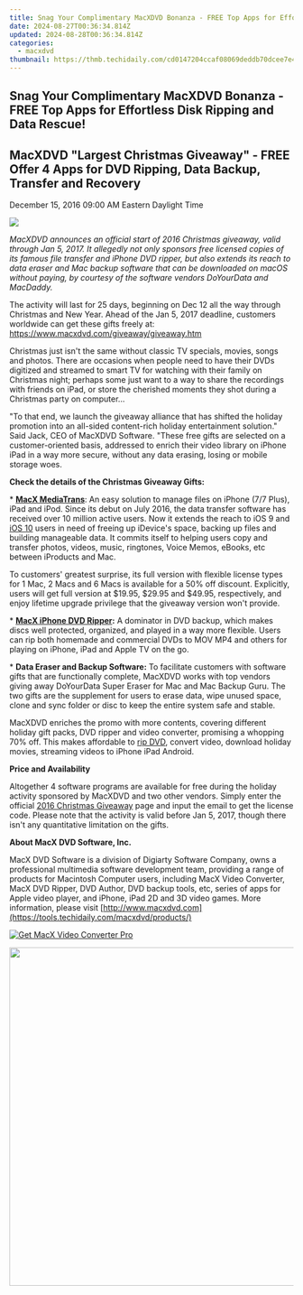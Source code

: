 ```yaml
---
title: Snag Your Complimentary MacXDVD Bonanza - FREE Top Apps for Effortless Disk Ripping and Data Rescue!
date: 2024-08-27T00:36:34.814Z
updated: 2024-08-28T00:36:34.814Z
categories:
  - macxdvd
thumbnail: https://thmb.techidaily.com/cd0147204ccaf08069deddb70dcee7e4ad07fbd615beb8c551d393f04156cd7b.jpg
---
```


## Snag Your Complimentary MacXDVD Bonanza - FREE Top Apps for Effortless Disk Ripping and Data Rescue!

## MacXDVD "Largest Christmas Giveaway" - FREE Offer 4 Apps for DVD Ripping, Data Backup, Transfer and Recovery 

December 15, 2016 09:00 AM Eastern Daylight Time

![](https://www.macxdvd.com/press-room/../press-room/image/christmas-promotion-12-09-1.jpg) 

_MacXDVD announces an official start of 2016 Christmas giveaway, valid through Jan 5, 2017\. It allegedly not only sponsors free licensed copies of its famous file transfer and iPhone DVD ripper, but also extends its reach to data eraser and Mac backup software that can be downloaded on macOS without paying, by courtesy of the software vendors DoYourData and MacDaddy._ 

The activity will last for 25 days, beginning on Dec 12 all the way through Christmas and New Year. Ahead of the Jan 5, 2017 deadline, customers worldwide can get these gifts freely at: <https://www.macxdvd.com/giveaway/giveaway.htm>

Christmas just isn't the same without classic TV specials, movies, songs and photos. There are occasions when people need to have their DVDs digitized and streamed to smart TV for watching with their family on Christmas night; perhaps some just want to a way to share the recordings with friends on iPad, or store the cherished moments they shot during a Christmas party on computer… 

 "To that end, we launch the giveaway alliance that has shifted the holiday promotion into an all-sided content-rich holiday entertainment solution." Said Jack, CEO of MacXDVD Software. "These free gifts are selected on a customer-oriented basis, addressed to enrich their video library on iPhone iPad in a way more secure, without any data erasing, losing or mobile storage woes.

**Check the details of the Christmas Giveaway Gifts:** 

 \* [**MacX MediaTrans**](https://tools.techidaily.com/macxdvd/products/): An easy solution to manage files on iPhone (7/7 Plus), iPad and iPod. Since its debut on July 2016, the data transfer software has received over 10 million active users. Now it extends the reach to iOS 9 and [iOS 10](https://tools.techidaily.com/macxdvd/products/) users in need of freeing up iDevice's space, backing up files and building manageable data. It commits itself to helping users copy and transfer photos, videos, music, ringtones, Voice Memos, eBooks, etc between iProducts and Mac.

To customers' greatest surprise, its full version with flexible license types for 1 Mac, 2 Macs and 6 Macs is available for a 50% off discount. Explicitly, users will get full version at $19.95, $29.95 and $49.95, respectively, and enjoy lifetime upgrade privilege that the giveaway version won't provide.

\* **[MacX iPhone DVD Ripper](https://tools.techidaily.com/macxdvd/products/):** A dominator in DVD backup, which makes discs well protected, organized, and played in a way more flexible. Users can rip both homemade and commercial DVDs to MOV MP4 and others for playing on iPhone, iPad and Apple TV on the go. 

\* **Data Eraser and Backup Software:** To facilitate customers with software gifts that are functionally complete, MacXDVD works with top vendors giving away DoYourData Super Eraser for Mac and Mac Backup Guru. The two gifts are the supplement for users to erase data, wipe unused space, clone and sync folder or disc to keep the entire system safe and stable. 

MacXDVD enriches the promo with more contents, covering different holiday gift packs, DVD ripper and video converter, promising a whopping 70% off. This makes affordable to [rip DVD](https://tools.techidaily.com/macxdvd/products/), convert video, download holiday movies, streaming videos to iPhone iPad Android. 

**Price and Availability**

Altogether 4 software programs are available for free during the holiday activity sponsored by MacXDVD and two other vendors. Simply enter the official [2016 Christmas Giveaway](https://tools.techidaily.com/macxdvd/products/) page and input the email to get the license code. Please note that the activity is valid before Jan 5, 2017, though there isn't any quantitative limitation on the gifts. 

**About MacX DVD Software, Inc.**

 MacX DVD Software is a division of Digiarty Software Company, owns a professional multimedia software development team, providing a range of products for Macintosh Computer users, including MacX Video Converter, MacX DVD Ripper, DVD Author, DVD backup tools, etc, series of apps for Apple video player, and iPhone, iPad 2D and 3D video games. More information, please visit [http://www.macxdvd.com](https://tools.techidaily.com/macxdvd/products/)

[![Get MacX Video Converter Pro](https://www.macxdvd.com/press-room/../adv/mvcp-banner-r.jpg)](https://tools.techidaily.com/macxdvd/products/)

<ins class="adsbygoogle"
     style="display:block"
     data-ad-format="autorelaxed"
     data-ad-client="ca-pub-7571918770474297"
     data-ad-slot="1223367746"></ins>



<ins class="adsbygoogle"
     style="display:block"
     data-ad-client="ca-pub-7571918770474297"
     data-ad-slot="8358498916"
     data-ad-format="auto"
     data-full-width-responsive="true"></ins>



<!-- affiliate ads begin -->
<a href="https://turtlebeachus.sjv.io/c/5597632/1988416/23719" target="_top" id="1988416"><img src="//a.impactradius-go.com/display-ad/23719-1988416" border="0" alt="" width="600" height="600"/></a><img height="0" width="0" src="https://imp.pxf.io/i/5597632/1988416/23719" style="position:absolute;visibility:hidden;" border="0" />
<!-- affiliate ads end -->